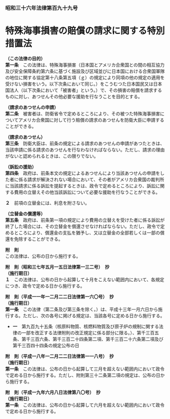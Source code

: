 ### 昭和三十六年法律第百九十九号  
# 特殊海事損害の賠償の請求に関する特別措置法  
  
**（この法律の目的）**  
**第一条**　この法律は、特殊海事損害（日本国とアメリカ合衆国との間の相互協力及び安全保障条約第六条に基づく施設及び区域並びに日本国における合衆国軍隊の地位に関する協定第十八条第五項（ｇ）の規定により同項の他の規定の適用を受けない損害をいう。以下次条において同じ。）をこうむつた日本国民又は日本国法人（以下次条において「被害者」という。）で、その損害の賠償を請求するものに対し、あつせんその他必要な援助を行なうことを目的とする。  
  
**（請求のあつせんの申請）**  
**第二条**　被害者は、防衛省令で定めるところにより、その被つた特殊海事損害についてアメリカ合衆国に対して行う賠償の請求のあつせんを防衛大臣に申請することができる。  
  
**（請求のあつせん）**  
**第三条**　防衛大臣は、前条の規定による請求のあつせんの申請があつたときは、当該申請に係る請求のあつせんを行なわなければならない。ただし、請求の理由がないと認められるときは、この限りでない。  
  
**（訴訟の援助）**  
**第四条**　政府は、前条本文の規定によるあつせんにより当該あつせんの申請をした者に係る請求が解決されない場合において、その者がアメリカ合衆国の裁判所に当該請求に係る訴訟を提起するときは、政令で定めるところにより、訴訟に関する費用の立替えその他当該訴訟について必要な援助を行なうことができる。  
  
**２**　前項の立替金には、利息を附さない。  
  
**（立替金の償還等）**  
**第五条**　政府は、前条第一項の規定により費用の立替えを受けた者に係る訴訟が終了した場合には、その立替金を償還させなければならない。ただし、政令で定めるところにより、償還金の支払を猶予し、又は立替金の全部若しくは一部の償還を免除することができる。  
  
**附　則**  
この法律は、公布の日から施行する。  
  
**附　則（昭和三七年五月一五日法律第一三二号）　抄**  
**（施行期日）**  
**１**　この法律は、公布の日から起算して十月をこえない範囲内において、各規定につき、政令で定める日から施行する。  
  
**附　則（平成一一年一二月二二日法律第一六〇号）　抄**  
**（施行期日）**  
**第一条**　この法律（第二条及び第三条を除く。）は、平成十三年一月六日から施行する。ただし、次の各号に掲げる規定は、当該各号に定める日から施行する。  
* **一**　第九百九十五条（核原料物質、核燃料物質及び原子炉の規制に関する法律の一部を改正する法律附則の改正規定に係る部分に限る。）、第千三百五条、第千三百六条、第千三百二十四条第二項、第千三百二十六条第二項及び第千三百四十四条の規定公布の日  
  
**附　則（平成一八年一二月二二日法律第一一八号）　抄**  
**（施行期日）**  
**第一条**　この法律は、公布の日から起算して三月を超えない範囲内において政令で定める日から施行する。ただし、附則第三十二条第二項の規定は、公布の日から施行する。  
  
**附　則（平成一九年六月八日法律第八〇号）　抄**  
**（施行期日）**  
**第一条**　この法律は、公布の日から起算して六月を超えない範囲内において政令で定める日から施行する。  
  
